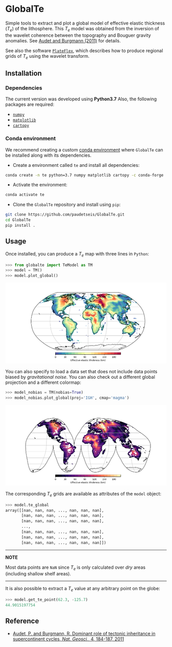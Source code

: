 # GlobalTe

Simple tools to extract and plot a global model of effective elastic thickness (<i>T<sub>e</sub></i>) 
of the lithosphere. This <i>T<sub>e</sub></i> model was obtained from the inversion of the wavelet
coherence between the topography and Bouguer gravity anomalies. See [Audet and Burgmann (2011)](#reference) 
for details.

See also the software [`PlateFlex`](https://paudetseis.github.io/PlateFlex/), which describes how to 
produce regional grids of <i>T<sub>e</sub></i> using the wavelet transform.

## Installation

### Dependencies

The current version was developed using **Python3.7**
Also, the following packages are required:

- [`numpy`](https://numpy.org)
- [`matplotlib`](https://matplotlib.org)
- [`cartopy`](https://scitools.org.uk/cartopy/docs/latest/#)

### Conda environment

We recommend creating a custom 
[conda environment](https://conda.io/docs/user-guide/tasks/manage-environments.html)
where `GlobalTe` can be installed along with its dependencies. 

- Create a environment called `te` and install all dependencies:

```bash
conda create -n te python=3.7 numpy matplotlib cartopy -c conda-forge
```

- Activate the environment:

```bash
conda activate te
```

- Clone the `GlobalTe` repository and install using `pip`:

```bash
git clone https://github.com/paudetseis/GlobalTe.git
cd GlobalTe
pip install .
```

## Usage

Once installed, you can produce a <i>T<sub>e</sub></i> map with three lines in `Python`:

```python
>>> from globalte import TeModel as TM
>>> model = TM()
>>> model.plot_global()
```

![](./data/Global_Te.Robinson.png)

You can also specify to load a data set that does not include data points biased by
*gravitational noise*. You can also check out a different global projection and a different
colormap:

```python
>>> model_nobias = TM(nobias=True)
>>> model_nobias.plot_global(proj='IGH', cmap='magma')
```

![](./data/Global_Te.nobias.IGH.png)

The corresponding <i>T<sub>e</sub></i> grids are available as attributes of the `model` object:

```python
>>> model.te_global
array([[nan, nan, nan, ..., nan, nan, nan],
       [nan, nan, nan, ..., nan, nan, nan],
       [nan, nan, nan, ..., nan, nan, nan],
       ...,
       [nan, nan, nan, ..., nan, nan, nan],
       [nan, nan, nan, ..., nan, nan, nan],
       [nan, nan, nan, ..., nan, nan, nan]])
```

***
**NOTE**

Most data points are `NaN` since <i>T<sub>e</sub></i> is only calculated over *dry* areas (including
shallow shelf areas).

***

It is also possible to extract a <i>T<sub>e</sub></i> value at any arbitrary point on the globe:

```python
>>> model.get_te_point(62.3, -125.7)
44.9015197754
```

## Reference
* [Audet, P. and Burgmann, R. Dominant role of tectonic inheritance in supercontinent cycles, *Nat. Geosci.*, 4, 184-187, 2011](https://www.nature.com/articles/ngeo1080?cacheBust=1508215971286)

